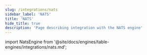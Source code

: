 ```yaml
---
slug: /integrations/nats
sidebar_label: 'NATS'
title: 'NATS'
hide_title: true
description: 'Page describing integration with the NATS engine'
---
```


import NatsEngine from '@site/docs/engines/table-engines/integrations/nats.md';

<NatsEngine/>
